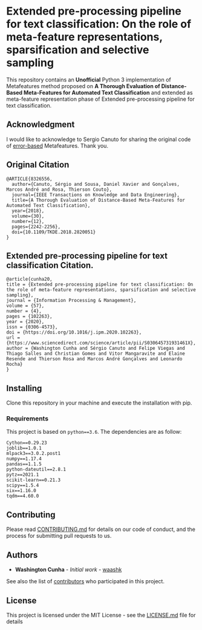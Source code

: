 # Extended pre-processing pipeline for text classification: On the role of meta-feature representations, sparsification and selective sampling

This repository contains an **Unofficial** Python 3 implementation of Metafeatures method proposed on **A Thorough Evaluation of Distance-Based Meta-Features for Automated Text Classification** and extended as meta-feature representation phase of Extended pre-processing pipeline for text classification.

## Acknowledgment

I would like to acknowledge to Sergio Canuto for sharing the original code of [error-based](errbased.py) Metafeatures. Thank you.

## Original Citation

```
@ARTICLE{8326556,
  author={Canuto, Sérgio and Sousa, Daniel Xavier and Gonçalves, Marcos André and Rosa, Thierson Couto},
  journal={IEEE Transactions on Knowledge and Data Engineering}, 
  title={A Thorough Evaluation of Distance-Based Meta-Features for Automated Text Classification}, 
  year={2018},
  volume={30},
  number={12},
  pages={2242-2256},
  doi={10.1109/TKDE.2018.2820051}
}
```
## Extended pre-processing pipeline for text classification Citation.

```
@article{cunha20,
title = {Extended pre-processing pipeline for text classification: On the role of meta-feature representations, sparsification and selective sampling},
journal = {Information Processing & Management},
volume = {57},
number = {4},
pages = {102263},
year = {2020},
issn = {0306-4573},
doi = {https://doi.org/10.1016/j.ipm.2020.102263},
url = {https://www.sciencedirect.com/science/article/pii/S030645731931461X},
author = {Washington Cunha and Sérgio Canuto and Felipe Viegas and Thiago Salles and Christian Gomes and Vitor Mangaravite and Elaine Resende and Thierson Rosa and Marcos André Gonçalves and Leonardo Rocha}
}
``` 

## Installing

Clone this repository in your machine and execute the installation with pip.

### Requirements

This project is based on ```python==3.6```. The dependencies are as follow:
```
Cython==0.29.23
joblib==1.0.1
mlpack3==3.0.2.post1
numpy==1.17.4
pandas==1.1.5
python-dateutil==2.8.1
pytz==2021.1
scikit-learn==0.21.3
scipy==1.5.4
six==1.16.0
tqdm==4.60.0
```

## Contributing

Please read [CONTRIBUTING.md](CONTRIBUTING.md) for details on our code of conduct, and the process for submitting pull requests to us.


## Authors

* **Washington Cunha** - *Initial work* - [waashk](https://gitlab.com/waashk)

See also the list of [contributors](https://gitlab.com/waashk/pipeline/contributors) who participated in this project.

## License

This project is licensed under the MIT License - see the [LICENSE.md](LICENSE.md) file for details
